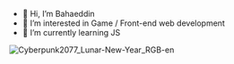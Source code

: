 - 👋 Hi, I’m Bahaeddin
- 👀 I’m interested in Game / Front-end web development
- 🌱 I’m currently learning JS

![Cyberpunk2077_Lunar-New-Year_RGB-en](https://user-images.githubusercontent.com/112909992/208592447-e44dd031-61ca-4bc2-8b3b-d05ef2d9baed.jpg)
